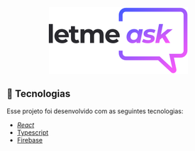 <p align="center"><img src="https://github.com/Oliveira-Renato/LetmeAsk/blob/main/src/assets/images/logo.svg"></p>

## :test_tube: Tecnologias 
Esse projeto foi desenvolvido com as seguintes tecnologias:
* _[React](https://reactjs.org/)_
* [Typescript](https://www.typescriptlang.org/)
* [Firebase](https://firebase.google.com/)
